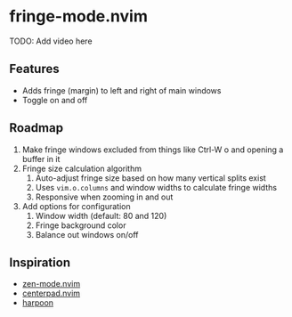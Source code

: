 # fringe-mode.nvim

TODO: Add video here

## Features

- Adds fringe (margin) to left and right of main windows
- Toggle on and off

## Roadmap

1. Make fringe windows excluded from things like Ctrl-W o and opening a buffer in it
1. Fringe size calculation algorithm
   1. Auto-adjust fringe size based on how many vertical splits exist
   1. Uses `vim.o.columns` and window widths to calculate fringe widths
   1. Responsive when zooming in and out
1. Add options for configuration
   1. Window width (default: 80 and 120)
   1. Fringe background color
   1. Balance out windows on/off

## Inspiration

- [zen-mode.nvim](https://github.com/folke/zen-mode.nvim)
- [centerpad.nvim](https://github.com/smithbm2316/centerpad.nvim)
- [harpoon](https://github.com/ThePrimeagen/harpoon/tree/harpoon2)
